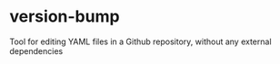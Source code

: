 # version-bump
Tool for editing YAML files in a Github repository, without any external dependencies
